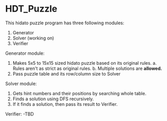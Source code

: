 # HDT_Puzzle

This hidato puzzle program has three following modules:
1. Generator
2. Solver (working on)
3. Verifier


Generator module:
1. Makes 5x5 to 15x15 sized hidato puzzle based on its original rules.
  a. Rules aren't as strict as original rules.
  b. Multiple solutions are **allowed.**
2. Pass puzzle table and its row/column size to Solver

Solver module:
1. Gets hint numbers and their positions by searching whole table.
2. Finds a solution using DFS recursively.
3. If it finds a solution, then pass its result to Verifier.

Verifier:
-TBD

